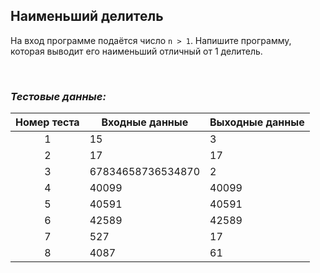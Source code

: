 ## Наименьший делитель 

На вход программе подаётся число <code>n > 1</code>. Напишите программу, которая выводит его наименьший отличный от 1 делитель.

<br>

### *Тестовые данные:*

| Номер теста | Входные данные    | Выходные данные |
|:-----------:|-------------------|-----------------|
|      1      | 15                | 3               |
|      2      | 17                | 17              |
|      3      | 67834658736534870 | 2               |
|      4      | 40099             | 40099           |
|      5      | 40591             | 40591           |
|      6      | 42589             | 42589           |
|      7      | 527               | 17              |
|      8      | 4087              | 61              |